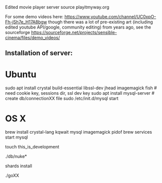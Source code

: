 Edited movie player server source playitmyway.org 

For some demo videos here: https://www.youtube.com/channel/UC0xpO-Fh-jSh7e_H17A8bgw
though there was a lot of pre-existing art (including edited youtube API/google, community editing) from years ago, see the sourceforge https://sourceforge.net/projects/sensible-cinema/files/demo_videos/

## Installation of server:

# Ubuntu
sudo apt install crystal build-essential libssl-dev jhead imagemagick fish # need cookie key, sessions dir, ssl dev key
sudo apt install mysql-server # create db/connectionXX file
sudo /etc/init.d/mysql start

# OS X
brew install crystal-lang kqwait mysql imagemagick pidof
brew services start mysql

touch this_is_development

./db/nuke*

shards install

./goXX
